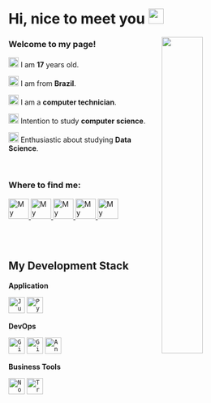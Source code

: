 # Hi, nice to meet you <img width="30" src="https://emojis.slackmojis.com/emojis/images/1597320283/10003/catjam.gif?1597320283" />

<img align="right" width="40%" src="https://media.giphy.com/media/grlkPWm6vpdRqZqMQV/giphy.gif" />


### Welcome to my page!
<img width="20" src="https://emojis.slackmojis.com/emojis/images/1536351075/4594/blob-wave.gif?1536351075"/>   I am <b>17</b> years old.


<img width="20" src="https://emojis.slackmojis.com/emojis/images/1591808522/9339/brazil.png?1591808522"/>   I am from <b>Brazil</b>.


<img width="20" src="https://emojis.slackmojis.com/emojis/images/1616977468/25208/laptop.gif?1616977468" />   I am a <b>computer technician</b>.


<img width="20" src="https://emojis.slackmojis.com/emojis/images/1615940173/21457/books.gif?1615940173" />   Intention to study <b>computer science</b>.


<img width="20" src="https://www.flaticon.com/svg/vstatic/svg/893/893220.svg?token=exp=1617893900~hmac=2a755699edddadc42d63583c45aa9998" />   Enthusiastic about studying <b>Data Science</b>.


<br/>

### Where to find me:

<a href="https://www.linkedin.com/in/savio-vianna-217705201/">
  <img alt="My linkedin" width="40" src="https://www.flaticon.com/svg/vstatic/svg/185/185964.svg?token=exp=1617894104~hmac=61cf077d9f66fafa1b6e920785b8ecf1" />
</a>

<a href="http://t.me/savio_DS">
  <img alt="My Telegram" width="40" src="https://www.flaticon.com/svg/vstatic/svg/185/185977.svg?token=exp=1617894099~hmac=aeabf58fa4a1da933604a3bdd92e7c50" />
</a>

<a href="mailto:savioviannads@gmail.com">
  <img alt="My Contact" width="40" src="https://www.flaticon.com/svg/vstatic/svg/270/270021.svg?token=exp=1617894163~hmac=bed2b2b6db6e9d168e63abc83fa5e7cd" />
</a>

<a href="https://www.youtube.com/channel/UCd0__YGlMvo5nHm7GbYGenQ/featured">
  <img alt="My Channel" width="40" src="https://www.flaticon.com/svg/vstatic/svg/185/185983.svg?token=exp=1617894072~hmac=5eb61188168297ead50f1f05658d2ad5" />
</a>

<a href="https://github.com/saviovianna?tab=repositories">
  <img alt="My Repositories" width="40" src="https://www.flaticon.com/svg/vstatic/svg/2932/2932852.svg?token=exp=1617894032~hmac=77bf3b85963f90613c18c8c1c32cb50b" />
</a>

<br/><br/>

## My Development Stack

**Application**

<code><img height="32" src="https://emojis.slackmojis.com/emojis/images/1568670853/6418/jupyter.png?1568670853" alt="Jupyter Notebook"/></code>
<code><img height="32" src="https://emojis.slackmojis.com/emojis/images/1450319444/32/python.png?1450319444" alt="Python"/></code>

**DevOps**

<code><img height="32" src="https://cdn3.iconfinder.com/data/icons/inficons/512/github.png" alt="GitHub"/></code>
<code><img height="32" src="https://emojis.slackmojis.com/emojis/images/1501021339/341/git.png?1501021339" alt="Git"/></code>
<code><img height="32" src="https://external-content.duckduckgo.com/iu/?u=https%3A%2F%2Fwww.nicepng.com%2Fpng%2Fdetail%2F85-851058_anaconda-icon-anaconda-python-icon.png&f=1&nofb=1" alt="Anaconda"/></code>

**Business Tools**

<code><img height="32" src="https://cdn.iconscout.com/icon/free/png-512/notion-1693557-1442598.png" alt="Notion"/></code>
<code><img height="32" src="https://cdn.iconscout.com/icon/free/png-512/trello-6-569395.png" alt="Trello"/></code>
